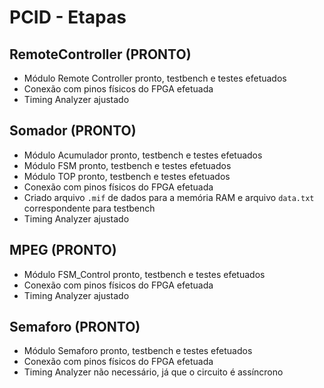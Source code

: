 # PCID - Etapas

## RemoteController (PRONTO)
* Módulo Remote Controller pronto, testbench e testes efetuados
* Conexão com pinos físicos do FPGA efetuada
* Timing Analyzer ajustado

## Somador (PRONTO)
* Módulo Acumulador pronto, testbench e testes efetuados
* Módulo FSM pronto, testbench e testes efetuados
* Módulo TOP pronto, testbench e testes efetuados
* Conexão com pinos físicos do FPGA efetuada
* Criado arquivo `.mif` de dados para a memória RAM e arquivo `data.txt` correspondente para testbench
* Timing Analyzer ajustado

## MPEG (PRONTO)
* Módulo FSM_Control pronto, testbench e testes efetuados
* Conexão com pinos físicos do FPGA efetuada
* Timing Analyzer ajustado

## Semaforo (PRONTO)
* Módulo Semaforo pronto, testbench e testes efetuados
* Conexão com pinos físicos do FPGA efetuada
* Timing Analyzer não necessário, já que o circuito é assíncrono
